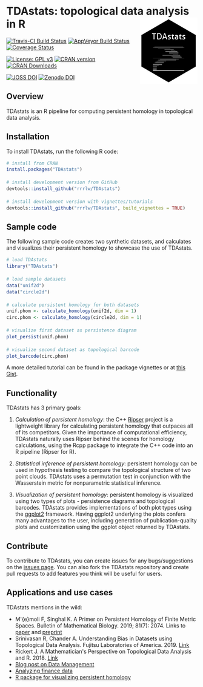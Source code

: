 # TDAstats: topological data analysis in R <img src="man/figures/HexTDA.png" align="right" height="175" width="151"/>

[![Travis-CI Build Status](https://travis-ci.org/rrrlw/TDAstats.svg?branch=master)](https://travis-ci.org/rrrlw/TDAstats)
[![AppVeyor Build Status](https://ci.appveyor.com/api/projects/status/github/rrrlw/TDAstats?branch=master&svg=true)](https://ci.appveyor.com/project/rrrlw/TDAstats)
[![Coverage Status](https://img.shields.io/codecov/c/github/rrrlw/TDAstats/master.svg)](https://codecov.io/github/rrrlw/TDAstats?branch=master)

[![License: GPL v3](https://img.shields.io/badge/License-GPL%20v3-blue.svg)](https://www.gnu.org/licenses/gpl-3.0)
[![CRAN version](http://www.r-pkg.org/badges/version/TDAstats)](https://CRAN.R-project.org/package=TDAstats)
[![CRAN Downloads](http://cranlogs.r-pkg.org/badges/grand-total/TDAstats)](https://CRAN.R-project.org/package=TDAstats)

[![JOSS DOI](http://joss.theoj.org/papers/10.21105/joss.00860/status.svg)](https://doi.org/10.21105/joss.00860)
[![Zenodo DOI](https://zenodo.org/badge/130141540.svg)](https://zenodo.org/badge/latestdoi/130141540)

## Overview

TDAstats is an R pipeline for computing persistent homology in topological data analysis.

## Installation

To install TDAstats, run the following R code:
```r
# install from CRAN
install.packages("TDAstats")

# install development version from GitHub
devtools::install_github("rrrlw/TDAstats")

# install development version with vignettes/tutorials
devtools::install_github("rrrlw/TDAstats", build_vignettes = TRUE)
```

## Sample code

The following sample code creates two synthetic datasets, and calculates and visualizes their persistent homology to showcase the use of TDAstats.

```r
# load TDAstats
library("TDAstats")

# load sample datasets
data("unif2d")
data("circle2d")

# calculate persistent homology for both datasets
unif.phom <- calculate_homology(unif2d, dim = 1)
circ.phom <- calculate_homology(circle2d, dim = 1)

# visualize first dataset as persistence diagram
plot_persist(unif.phom)

# visualize second dataset as topological barcode
plot_barcode(circ.phom)
```

A more detailed tutorial can be found in the package vignettes or at [this Gist](https://gist.github.com/rrrlw/2fd22a834a883cb66454b1dabab9fdcb).

## Functionality

TDAstats has 3 primary goals:

1.  *Calculation of persistent homology*: the C++
[Ripser](https://github.com/Ripser/ripser)
project is a lightweight library for calculating persistent homology
that outpaces all of its competitors. Given the importance of computational
efficiency, TDAstats naturally uses Ripser behind the scenes for homology
calculations, using the Rcpp package to integrate the C++ code into an R
pipeline (Ripser for R).

2.  *Statistical inference of persistent homology*: persistent homology can be
used in hypothesis testing to compare the topological structure of two point
clouds. TDAstats uses a permutation test in conjunction with the Wasserstein
metric for nonparametric statistical inference.

3.  *Visualization of persistent homology*: persistent homology is visualized
using two types of plots - persistence diagrams and topological barcodes.
TDAstats provides implementations of both plot types using the
[ggplot2](https://github.com/tidyverse/ggplot2)
framework. Having ggplot2 underlying the plots confers many advantages to the
user, including generation of publication-quality plots and customization using
the ggplot object returned by TDAstats.

## Contribute

To contribute to TDAstats, you can create issues for any bugs/suggestions on the [issues page](https://github.com/rrrlw/TDAstats/issues). You can also fork the TDAstats repository and create pull requests to add features you think will be useful for users.

## Applications and use cases

TDAstats mentions in the wild:

* M\'{e}moli F, Singhal K. A Primer on Persistent Homology of Finite Metric Spaces. Bulletin of Mathematical Biology. 2019; 81(7): 2074. Links to [paper](https://link.springer.com/article/10.1007/s11538-019-00614-z) and [preprint](https://arxiv.org/abs/1905.13400)
* Srinivasan R, Chander A. Understanding Bias in Datasets using Topological Data Analysis. Fujitsu Laboratories of America. 2019. [Link](http://ceur-ws.org/Vol-2419/paper_9.pdf)
* Rickert J. A Mathematician's Perspective on Topological Data Analysis and R. 2018. [Link](https://rviews.rstudio.com/2018/11/14/a-mathematician-s-perspective-on-topological-data-analysis-and-r/)
* [Blog post on Data Management](https://www.kaisataipale.net/blog/2019/02/22/data-management/)
* [Analyzing finance data](https://github.com/kaitai/Example-with-TDAstats)
* [R package for visualizing persistent homology](https://github.com/rrrlw/ggtda)
